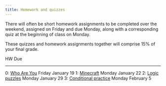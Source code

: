 ```yaml
---
title: Homework and quizzes
---
```


There will often be short homework assignments to be completed over
the weekend, assigned on Friday and due Monday, along with a
corresponding quiz at the beginning of class on Monday.

These quizzes and homework assignments together will comprise 15% of
your final grade.

HW                                                                                                                    Due
------------------                                                                                                    ----
0: [Who Are You](https://goo.gl/forms/v4nnPrBhP5rf32oc2)                                                              Friday January 19
1: [Minecraft](static/minecraft.html)                                                                                 Monday January 22
2: [Logic puzzles](static/logic-puzzles.pdf)                                                                          Monday January 29
3: [Conditional practice](static/conditional-practice.pdf)                                                            Monday February 5

<!-- 3: [Function reading](static/function-reading.html)                                                                   February 13 -->
<!-- 4: [DNA Strings](static/dna-strings.html)                                                                             February 22 -->
<!-- 5: [While, string, and list reading](static/loop-string-reading.html)                                                 February 27 -->

<!--
6: [Zen reading -- section 1](http://mgoadric.github.io/csci150/homework/zen.html)                                 March 30
7: [System analysis](static/system-analysis.html)                                                                  April 4
-->
